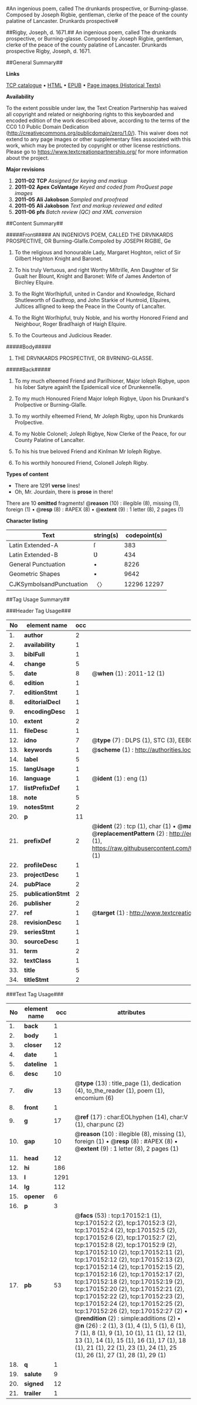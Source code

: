 #An ingenious poem, called The drunkards prospective, or Burning-glasse. Composed by Joseph Rigbie, gentleman, clerke of the peace of the county palatine of Lancaster. Drunkards prospective#

##Rigby, Joseph, d. 1671.##
An ingenious poem, called The drunkards prospective, or Burning-glasse. Composed by Joseph Rigbie, gentleman, clerke of the peace of the county palatine of Lancaster.
Drunkards prospective
Rigby, Joseph, d. 1671.

##General Summary##

**Links**

[TCP catalogue](http://www.ota.ox.ac.uk/tcp/)  • 
[HTML](http://tei.it.ox.ac.uk/tcp/Texts-HTML/free/A91/A91823.html)  • 
[EPUB](http://tei.it.ox.ac.uk/tcp/Texts-EPUB/free/A91/A91823.epub) • 
[Page images (Historical Texts)](https://historicaltexts.jisc.ac.uk/eebo-99871639e)

**Availability**

To the extent possible under law, the Text Creation Partnership has waived all copyright and related or neighboring rights to this keyboarded and encoded edition of the work described above, according to the terms of the CC0 1.0 Public Domain Dedication (http://creativecommons.org/publicdomain/zero/1.0/). This waiver does not extend to any page images or other supplementary files associated with this work, which may be protected by copyright or other license restrictions. Please go to https://www.textcreationpartnership.org/ for more information about the project.

**Major revisions**

1. __2011-02__ __TCP__ *Assigned for keying and markup*
1. __2011-02__ __Apex CoVantage__ *Keyed and coded from ProQuest page images*
1. __2011-05__ __Ali Jakobson__ *Sampled and proofread*
1. __2011-05__ __Ali Jakobson__ *Text and markup reviewed and edited*
1. __2011-06__ __pfs__ *Batch review (QC) and XML conversion*

##Content Summary##

#####Front#####
AN INGENIOVS POEM, CALLED THE DRVNKARDS PROSPECTIVE, OR Burning-Glaſſe.Compoſed by JOSEPH RIGBIE, Ge
1. To the religious and honourable Lady, Margaret Hoghton, relict of Sir Gilbert Hoghton Knight and Baronet.

1. To his truly Vertuous, and right Worthy Miſtriſſe, Ann Daughter of Sir Gualt her Blount, Knight and Baronet: Wife of James Anderton of Birchley Eſquire.

1. To the Right Worſhipfull, united in Candor and Knowledge, Richard Shutleworth of Gauthrop, and John Starkie of Huntroid, Eſquires, Juſtices aſſigned to keep the Peace in the County of Lancaſter.

1. To the Right Worſhipful, truly Noble, and his worthy Honored Friend and Neighbour, Roger Bradſhaigh of Haigh Eſquire.

1. To the Courteous and Judicious Reader.

#####Body#####

1. THE DRVNKARDS PROSPECTIVE, OR BVRNING-GLASSE.

#####Back#####

1. To my much eſteemed Friend and Pariſhioner, Major Ioſeph Rigbye, upon his ſober Satyre againſt the Epidemicall vice of Drunkenneſſe.

1. To my much Honoured Friend Major Ioſeph Rigbye, Upon his Drunkard's Proſpective or Burning-Glaſſe.

1. To my worthily eſteemed Friend, Mr Joſeph Rigby, upon his Drunkards Proſpective.

1. To my Noble Colonell; Joſeph Rigbye, Now Clerke of the Peace, for our County Palatine of Lancaſter.

1. To his his true beloved Friend and Kinſman Mr Ioſeph Rigbye.

1. To his worthily honoured Friend, Colonell Joſeph Rigby.

**Types of content**

  * There are 1291 **verse** lines!
  * Oh, Mr. Jourdain, there is **prose** in there!

There are 10 **omitted** fragments! 
 @__reason__ (10) : illegible (8), missing (1), foreign (1)  •  @__resp__ (8) : #APEX (8)  •  @__extent__ (9) : 1 letter (8), 2 pages (1)

**Character listing**


|Text|string(s)|codepoint(s)|
|---|---|---|
|Latin Extended-A|ſ|383|
|Latin Extended-B|Ʋ|434|
|General Punctuation|•|8226|
|Geometric Shapes|▪|9642|
|CJKSymbolsandPunctuation|〈〉|12296 12297|

##Tag Usage Summary##

###Header Tag Usage###

|No|element name|occ|attributes|
|---|---|---|---|
|1.|__author__|2||
|2.|__availability__|1||
|3.|__biblFull__|1||
|4.|__change__|5||
|5.|__date__|8| @__when__ (1) : 2011-12 (1)|
|6.|__edition__|1||
|7.|__editionStmt__|1||
|8.|__editorialDecl__|1||
|9.|__encodingDesc__|1||
|10.|__extent__|2||
|11.|__fileDesc__|1||
|12.|__idno__|7| @__type__ (7) : DLPS (1), STC (3), EEBO-CITATION (1), PROQUEST (1), VID (1)|
|13.|__keywords__|1| @__scheme__ (1) : http://authorities.loc.gov/ (1)|
|14.|__label__|5||
|15.|__langUsage__|1||
|16.|__language__|1| @__ident__ (1) : eng (1)|
|17.|__listPrefixDef__|1||
|18.|__note__|5||
|19.|__notesStmt__|2||
|20.|__p__|11||
|21.|__prefixDef__|2| @__ident__ (2) : tcp (1), char (1)  •  @__matchPattern__ (2) : ([0-9\-]+):([0-9IVX]+) (1), (.+) (1)  •  @__replacementPattern__ (2) : http://eebo.chadwyck.com/downloadtiff?vid=$1&page=$2 (1), https://raw.githubusercontent.com/textcreationpartnership/Texts/master/tcpchars.xml#$1 (1)|
|22.|__profileDesc__|1||
|23.|__projectDesc__|1||
|24.|__pubPlace__|2||
|25.|__publicationStmt__|2||
|26.|__publisher__|2||
|27.|__ref__|1| @__target__ (1) : http://www.textcreationpartnership.org/docs/. (1)|
|28.|__revisionDesc__|1||
|29.|__seriesStmt__|1||
|30.|__sourceDesc__|1||
|31.|__term__|2||
|32.|__textClass__|1||
|33.|__title__|5||
|34.|__titleStmt__|2||


###Text Tag Usage###

|No|element name|occ|attributes|
|---|---|---|---|
|1.|__back__|1||
|2.|__body__|1||
|3.|__closer__|12||
|4.|__date__|1||
|5.|__dateline__|1||
|6.|__desc__|10||
|7.|__div__|13| @__type__ (13) : title_page (1), dedication (4), to_the_reader (1), poem (1), encomium (6)|
|8.|__front__|1||
|9.|__g__|17| @__ref__ (17) : char:EOLhyphen (14), char:V (1), char:punc (2)|
|10.|__gap__|10| @__reason__ (10) : illegible (8), missing (1), foreign (1)  •  @__resp__ (8) : #APEX (8)  •  @__extent__ (9) : 1 letter (8), 2 pages (1)|
|11.|__head__|12||
|12.|__hi__|186||
|13.|__l__|1291||
|14.|__lg__|112||
|15.|__opener__|6||
|16.|__p__|3||
|17.|__pb__|53| @__facs__ (53) : tcp:170152:1 (1), tcp:170152:2 (2), tcp:170152:3 (2), tcp:170152:4 (2), tcp:170152:5 (2), tcp:170152:6 (2), tcp:170152:7 (2), tcp:170152:8 (2), tcp:170152:9 (2), tcp:170152:10 (2), tcp:170152:11 (2), tcp:170152:12 (2), tcp:170152:13 (2), tcp:170152:14 (2), tcp:170152:15 (2), tcp:170152:16 (2), tcp:170152:17 (2), tcp:170152:18 (2), tcp:170152:19 (2), tcp:170152:20 (2), tcp:170152:21 (2), tcp:170152:22 (2), tcp:170152:23 (2), tcp:170152:24 (2), tcp:170152:25 (2), tcp:170152:26 (2), tcp:170152:27 (2)  •  @__rendition__ (2) : simple:additions (2)  •  @__n__ (26) : 2 (1), 3 (1), 4 (1), 5 (1), 6 (1), 7 (1), 8 (1), 9 (1), 10 (1), 11 (1), 12 (1), 13 (1), 14 (1), 15 (1), 16 (1), 17 (1), 18 (1), 21 (1), 22 (1), 23 (1), 24 (1), 25 (1), 26 (1), 27 (1), 28 (1), 29 (1)|
|18.|__q__|1||
|19.|__salute__|9||
|20.|__signed__|12||
|21.|__trailer__|1||
